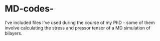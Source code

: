 # MD-codes-

I've included files I've used during the course of my PhD - some of them involve calculating the stress and pressor
tensor of a MD simulation of bilayers. 
